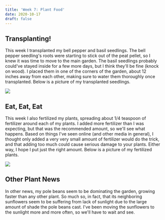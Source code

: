 ```yaml
---
title: 'Week 7: Plant Food'
date: 2020-10-17
draft: false
---
```


## [](#header-1)Transplanting!
This week I transplanted my bell pepper and basil seedlings. The bell pepper seedling's roots were starting to stick out of the peat pellet, so I knew it was time to move to the main garden. The basil seedlings probably could've stayed inside for a few more days, but I think they'll be fine (knock on wood). I placed them in one of the corners of the garden, about 12 inches away from each other, making sure to water them thoroughly once transplanted. Below is a picture of my transplanted seedlings.

![](/assets/2020-10-17-Week-7/1.png)

## [](#header-2)Eat, Eat, Eat
This week I also fertilized my plants, spreading about 1/4 teaspoon of fertilizer around each of my plants. I added more fertilizer than I was expecting, but that was the recommended amount, so we'll see what happens. Based on things I've seen online (and other media in general), I thought only added a very very small amount of fertilizer would do the trick, and that adding too much could cause serious damage to your plants. Either way, I hope I put just the right amount. Below is a picture of my fertilized plants.

![](/assets/2020-10-17-Week-7/2.png)

## [](#header-3)Other Plant News
In other news, my pole beans seem to be dominating the garden, growing faster than any other plant. So much so, in fact, that its neighboring sunflowers seem to be suffering from lack of sunlight due to the large amount of shade the pole beans cast. I've been moving the sunflowers to the sunlight more and more often, so we'll have to wait and see.
